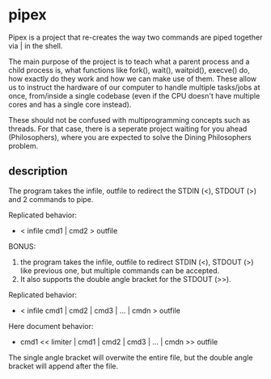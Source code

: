 # pipex
Pipex is a project that re-creates the way two commands are piped together via | in the shell. 

The main purpose of the project is to teach what a parent process and a child process is, what functions like fork(), wait(), waitpid(), execve() do, how exactly do they work and how we can make use of them. 
These allow us to instruct the hardware of our computer to handle multiple tasks/jobs at once, from/inside a single codebase (even if the CPU doesn't have multiple cores and has a single core instead).

These should not be confused with multiprogramming concepts such as threads. For that case, there is a seperate project waiting for you ahead (Philosophers), where you are expected to solve the Dining Philosophers problem.

## description

The program takes the infile, outfile to redirect the STDIN (<), STDOUT (>) and 2 commands to pipe. 

Replicated behavior:
- < infile cmd1 | cmd2 > outfile

BONUS: 
1. the program takes the infile, outfile to redirect STDIN (<), STDOUT (>) like previous one, but multiple commands can be accepted.
2. It also supports the double angle bracket for the STDOUT (>>).

Replicated behavior:
- < infile cmd1 | cmd2 | cmd3 | ... | cmdn > outfile

Here document behavior:
- cmd1 << limiter | cmd1 | cmd2 | cmd3 | ... | cmdn >> outfile

The single angle bracket will overwite the entire file, but the double angle bracket will append after the file.
